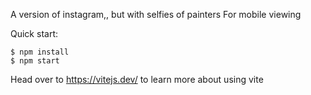 A version of instagram,, but with selfies of painters
For mobile viewing

Quick start:

```
$ npm install
$ npm start
````

Head over to https://vitejs.dev/ to learn more about using vite
